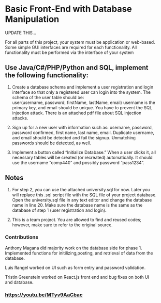 # Basic Front-End with Database Manipulation

UPDATE THIS...

For  all  parts  of  this  project,  your  system  must  be  application  or  web-based.  Some  simple  GUI 
interfaces  are  required  for  each  functionality.  All  functionality  must  be  performed  via  the 
interface of your system

##  Use Java/C#/PHP/Python and SQL, implement the following functionality: 
1. Create a database schema and implement a user registration and login interface so 
that only a registered user can login into the system. The schema of the user table should be:  
user(username, password, firstName, lastName, email) 
username is the primary key, and email should be unique. You have to prevent the SQL 
injection attack. There is an attached pdf file about SQL injection attacks. 
 
2. Sign  up  for  a  new  user  with  information  such  as:  username,  password,  password 
confirmed, first name, last name, email. Duplicate username, and email should be detected 
and fail the signup. Unmatching passwords should be detected, as well.  
 
3. Implement  a  button  called  “Initialize  Database.”  When  a  user  clicks  it,  all 
necessary  tables  will  be  created  (or  recreated)  automatically.  It should  use  the 
username “comp440” and possibly password “pass1234”.  

## Notes
1) For step 2, you can use the attached university.sql for now. Later you will replace this .sql 
script file with the SQL  file of your project database. Open the university.sql file in any text 
editor and change the database name in line 20. Make sure the database name is the same as the 
database of step 1 (user registration and login).  

2) This is a team project. You are allowed to find and reused codes; however, make sure to 
refer to the original source. 

### Contributions
Anthony Magana did majority work on the database side for phase 1. Implemented functions for initilizing,posting, and retrieval of data from the database.

Luis Rangel worked on UI such as form entry and password validation.

Tristin Greenstein worked on React.js front end and bug fixes on both UI and database.

### https://youtu.be/MTyv9AaGbac
